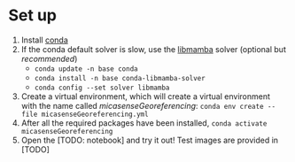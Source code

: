 # Set up

1. Install [conda](https://conda.io/projects/conda/en/latest/user-guide/install/index.html)
2. If the conda default solver is slow, use the [libmamba](https://www.anaconda.com/blog/a-faster-conda-for-a-growing-community) solver (optional but *recommended*)
    - `conda update -n base conda`
    - `conda install -n base conda-libmamba-solver`
    - `conda config --set solver libmamba`
3. Create a virtual environment, which will create a virtual environment with the name called *micasenseGeoreferencing*: `conda env create --file micasenseGeoreferencing.yml`
4. After all the required packages have been installed, `conda activate micasenseGeoreferencing`
5. Open the [TODO: notebook] and try it out! Test images are provided in [TODO]
